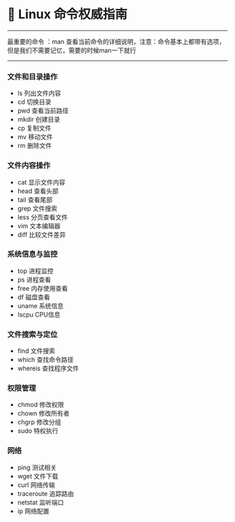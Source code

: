 # 🐧 Linux 命令权威指南
---

最重要的命令 ：man
查看当前命令的详细说明，注意：命令基本上都带有选项，但是我们不需要记忆，需要的时候man一下就行

---

### 文件和目录操作
- ls 列出文件内容
- cd 切换目录
- pwd 查看当前路径
- mkdir 创建目录
- cp 复制文件
- mv 移动文件
- rm 删除文件

### 文件内容操作
- cat 显示文件内容
- head 查看头部
- tail 查看尾部
- grep 文件搜索
- less 分页查看文件
- vim 文本编辑器
- diff 比较文件差异

### 系统信息与监控
- top 进程监控
- ps 进程查看
- free 内存使用查看
- df 磁盘查看
- uname 系统信息
- lscpu CPU信息

### 文件搜索与定位
- find 文件搜索
- which 查找命令路径
- whereis 查找程序文件

### 权限管理
- chmod 修改权限
- chown 修改所有者
- chgrp 修改分组
- sudo 特权执行

### 网络
- ping 测试相关
- wget 文件下载
- curl 网络传输
- traceroute 追踪路由
- netstat 监听端口
- ip 网络配置